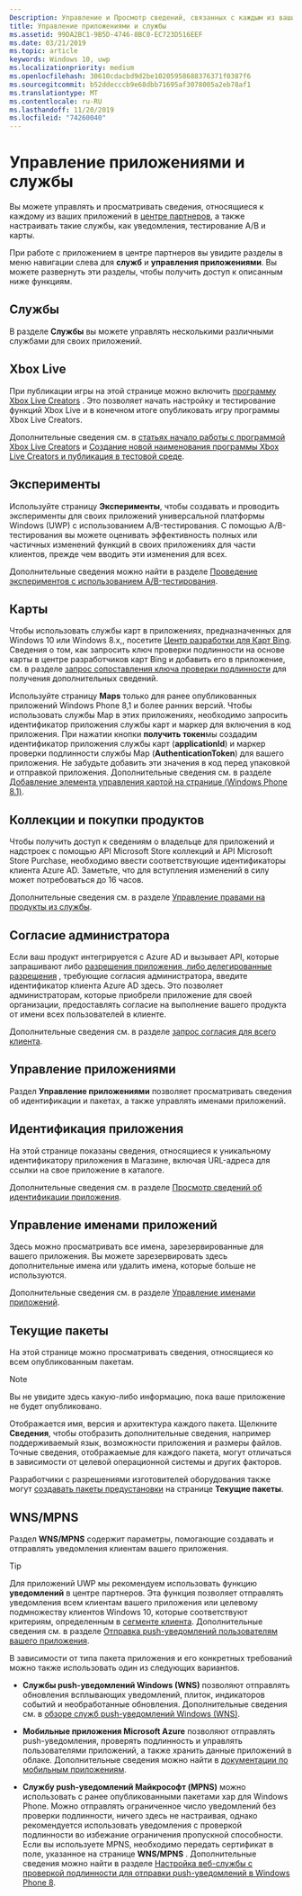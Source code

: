 ```yaml
---
Description: Управление и Просмотр сведений, связанных с каждым из ваших приложений в центре партнеров, и настройка таких служб, как A/B-тестирование и карты.
title: Управление приложениями и службы
ms.assetid: 99DA2BC1-9B5D-4746-8BC0-EC723D516EEF
ms.date: 03/21/2019
ms.topic: article
keywords: Windows 10, uwp
ms.localizationpriority: medium
ms.openlocfilehash: 30610cdacbd9d2be10205958688376371f0387f6
ms.sourcegitcommit: b52ddecccb9e68dbb71695af3078005a2eb78af1
ms.translationtype: MT
ms.contentlocale: ru-RU
ms.lasthandoff: 11/20/2019
ms.locfileid: "74260040"
---
```

# <a name="app-management-and-services"></a>Управление приложениями и службы

Вы можете управлять и просматривать сведения, относящиеся к каждому из ваших приложений в [центре партнеров](https://partner.microsoft.com/dashboard), а также настраивать такие службы, как уведомления, тестирование A/B и карты.

При работе с приложением в центре партнеров вы увидите разделы в меню навигации слева для **служб** и **управления приложениями**. Вы можете развернуть эти разделы, чтобы получить доступ к описанным ниже функциям.

## <a name="services"></a>Службы

В разделе **Службы** вы можете управлять несколькими различными службами для своих приложений.

## <a name="xbox-live"></a>Xbox Live

При публикации игры на этой странице можно включить [программу Xbox Live Creators](https://www.xbox.com/developers/creators-program) . Это позволяет начать настройку и тестирование функций Xbox Live и в конечном итоге опубликовать игру программы Xbox Live Creators.

Дополнительные сведения см. в [статьях начало работы с программой Xbox Live Creators](https://docs.microsoft.com/gaming/xbox-live/get-started-with-creators/get-started-with-xbox-live-creators) и [Создание новой наименования программы Xbox Live Creators и публикация в тестовой среде](https://docs.microsoft.com/gaming/xbox-live/get-started-with-creators/create-and-test-a-new-creators-title).

## <a name="experimentation"></a>Эксперименты

Используйте страницу **Эксперименты**, чтобы создавать и проводить эксперименты для своих приложений универсальной платформы Windows (UWP) с использованием A/B-тестирования. С помощью A/B-тестирования вы можете оценивать эффективность полных или частичных изменений функций в своих приложениях для части клиентов, прежде чем вводить эти изменения для всех.

Дополнительные сведения можно найти в разделе [Проведение экспериментов с использованием A/B-тестирования](../monetize/run-app-experiments-with-a-b-testing.md).

## <a name="maps"></a>Карты

Чтобы использовать службы карт в приложениях, предназначенных для Windows 10 или Windows 8.x,, посетите [Центр разработки для Карт Bing](https://www.bingmapsportal.com/). Сведения о том, как запросить ключ проверки подлинности на основе карты в центре разработчиков карт Bing и добавить его в приложение, см. в разделе [запрос сопоставления ключа проверки подлинности](../maps-and-location/authentication-key.md) для получения дополнительных сведений. 

Используйте страницу **Maps** только для ранее опубликованных приложений Windows Phone 8,1 и более ранних версий. Чтобы использовать службы Map в этих приложениях, необходимо запросить идентификатор приложения службы карт и маркер для включения в код приложения. При нажатии кнопки **получить токен**мы создадим идентификатор приложения службы карт (**applicationId**) и маркер проверки подлинности службы Map (**AuthenticationToken**) для вашего приложения. Не забудьте добавить эти значения в код перед упаковкой и отправкой приложения. Дополнительные сведения см. в разделе [Добавление элемента управления картой на странице (Windows Phone 8.1)](https://docs.microsoft.com/previous-versions/windows/apps/jj207033(v=vs.105)?redirectedfrom=MSDN).

## <a name="product-collections-and-purchases"></a>Коллекции и покупки продуктов

Чтобы получить доступ к сведениям о владельце для приложений и надстроек с помощью API Microsoft Store коллекций и API Microsoft Store Purchase, необходимо ввести соответствующие идентификаторы клиента Azure AD. Заметьте, что для вступления изменений в силу может потребоваться до 16 часов.

Дополнительные сведения см. в разделе [Управление правами на продукты из службы](../monetize/view-and-grant-products-from-a-service.md).

## <a name="administrator-consent"></a>Согласие администратора

Если ваш продукт интегрируется с Azure AD и вызывает API, которые запрашивают либо [разрешения приложения, либо делегированные разрешения](https://developer.microsoft.com/graph/docs/concepts/permissions_reference) , требующие согласия администратора, введите идентификатор клиента Azure AD здесь. Это позволяет администраторам, которые приобрели приложение для своей организации, предоставлять согласие на выполнение вашего продукта от имени всех пользователей в клиенте.

Дополнительные сведения см. в разделе [запрос согласия для всего клиента](https://docs.microsoft.com/azure/active-directory/develop/v2-permissions-and-consent#requesting-consent-for-an-entire-tenant).

## <a name="app-management"></a>Управление приложениями

Раздел **Управление приложениями** позволяет просматривать сведения об идентификации и пакетах, а также управлять именами приложений.

## <a name="app-identity"></a>Идентификация приложения

На этой странице показаны сведения, относящиеся к уникальному идентификатору приложения в Магазине, включая URL-адреса для ссылки на свое приложение в каталоге.

Дополнительные сведения см. в разделе [Просмотр сведений об идентификации приложения](view-app-identity-details.md).

## <a name="manage-app-names"></a>Управление именами приложений

Здесь можно просматривать все имена, зарезервированные для вашего приложения. Вы можете зарезервировать здесь дополнительные имена или удалить имена, которые больше не используются.

Дополнительные сведения см. в разделе [Управление именами приложений](manage-app-names.md).

## <a name="current-packages"></a>Текущие пакеты

На этой странице можно просматривать сведения, относящиеся ко всем опубликованным пакетам.

> [!NOTE]
> Вы не увидите здесь какую-либо информацию, пока ваше приложение не будет опубликовано.

Отображается имя, версия и архитектура каждого пакета. Щелкните **Сведения**, чтобы отобразить дополнительные сведения, например поддерживаемый язык, возможности приложения и размеры файлов. Точные сведения, отображаемые для каждого пакета, могут отличаться в зависимости от целевой операционной системы и других факторов. 

Разработчики с разрешениями изготовителей оборудования также могут [создавать пакеты предустановки](generate-preinstall-packages-for-oems.md) на странице **Текущие пакеты**.

## <a name="wnsmpns"></a>WNS/MPNS

Раздел **WNS/MPNS** содержит параметры, помогающие создавать и отправлять уведомления клиентам вашего приложения. 

> [!TIP]
> Для приложений UWP мы рекомендуем использовать функцию **уведомлений** в центре партнеров. Эта функция позволяет отправлять уведомления всем клиентам вашего приложения или целевому подмножеству клиентов Windows 10, которые соответствуют критериям, определенным в [сегменте клиента](create-customer-segments.md). Дополнительные сведения см. в разделе [Отправка push-уведомлений пользователям вашего приложения](send-push-notifications-to-your-apps-customers.md).

В зависимости от типа пакета приложения и его конкретных требований можно также использовать один из следующих вариантов. 

-   **Службы push-уведомлений Windows (WNS)** позволяют отправлять обновления всплывающих уведомлений, плиток, индикаторов событий и необработанные обновления. Дополнительные сведения см. в [обзоре служб push-уведомлений Windows (WNS)](../design/shell/tiles-and-notifications/windows-push-notification-services--wns--overview.md).

-   **Мобильные приложения Microsoft Azure** позволяют отправлять push-уведомления, проверять подлинность и управлять пользователями приложений, а также хранить данные приложений в облаке. Дополнительные сведения можно найти в [документации по мобильным приложениям](https://docs.microsoft.com/azure/app-service-mobile/).

-   **Службу push-уведомлений Майкрософт (MPNS)** можно использовать с ранее опубликованными пакетами xap для Windows Phone. Можно отправлять ограниченное число уведомлений без проверки подлинности, ничего здесь не настраивая, однако рекомендуется использовать уведомления с проверкой подлинности во избежание ограничения пропускной способности. Если вы используете MPNS, необходимо передать сертификат в поле, указанное на странице **WNS/MPNS** . Дополнительные сведения можно найти в разделе [Настройка веб-службы с проверкой подлинности для отправки push-уведомлений в Windows Phone 8](https://docs.microsoft.com/previous-versions/windows/apps/ff941099(v=vs.105)?redirectedfrom=MSDN).
 

 
